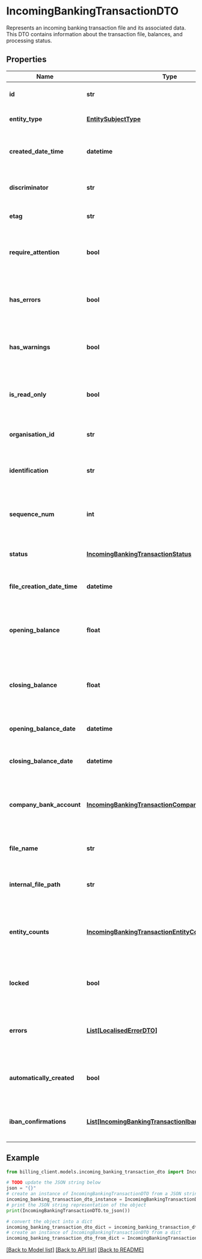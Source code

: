 # IncomingBankingTransactionDTO

Represents an incoming banking transaction file and its associated data.  This DTO contains information about the transaction file, balances, and processing status.

## Properties

Name | Type | Description | Notes
------------ | ------------- | ------------- | -------------
**id** | **str** | Gets or sets the unique identifier. | [optional] 
**entity_type** | [**EntitySubjectType**](EntitySubjectType.md) | Gets or sets the type of the entity. | [optional] 
**created_date_time** | **datetime** | Gets or sets the date and time when the entity was created. | [optional] 
**discriminator** | **str** | Gets or sets the discriminator value. | [optional] 
**etag** | **str** | Gets or sets the ETag value. | [optional] 
**require_attention** | **bool** | Gets a value indicating whether the entity requires attention. | [optional] [readonly] 
**has_errors** | **bool** | Gets or sets a value indicating whether the entity has errors. | [optional] 
**has_warnings** | **bool** | Gets or sets a value indicating whether the entity has warnings. | [optional] 
**is_read_only** | **bool** | Gets or sets a value indicating whether the entity is read-only. | [optional] 
**organisation_id** | **str** | Gets or sets the organization identifier. | [optional] 
**identification** | **str** | The unique identifier of the transaction file. | [optional] 
**sequence_num** | **int** | The sequence number of the transaction file. | [optional] 
**status** | [**IncomingBankingTransactionStatus**](IncomingBankingTransactionStatus.md) | The current status of the transaction file. | [optional] 
**file_creation_date_time** | **datetime** | The date and time when the file was created. | [optional] 
**opening_balance** | **float** | The opening balance of the account at the start of the transaction period. | [optional] 
**closing_balance** | **float** | The closing balance of the account at the end of the transaction period. | [optional] 
**opening_balance_date** | **datetime** | The date and time of the opening balance. | [optional] 
**closing_balance_date** | **datetime** | The date and time of the closing balance. | [optional] 
**company_bank_account** | [**IncomingBankingTransactionCompanyBankAccountDTO**](IncomingBankingTransactionCompanyBankAccountDTO.md) | Information about the company bank account associated with this transaction. | [optional] 
**file_name** | **str** | The name of the transaction file. | [optional] 
**internal_file_path** | **str** | The internal file path where the transaction file is stored. | [optional] 
**entity_counts** | [**IncomingBankingTransactionEntityCountsDTO**](IncomingBankingTransactionEntityCountsDTO.md) | Statistics about the entities processed in this transaction file. | [optional] 
**locked** | **bool** | Indicates whether the transaction file is locked for processing. | [optional] 
**errors** | [**List[LocalisedErrorDTO]**](LocalisedErrorDTO.md) | List of localized errors that occurred during processing. | [optional] 
**automatically_created** | **bool** | Indicates whether this transaction was automatically created. | [optional] 
**iban_confirmations** | [**List[IncomingBankingTransactionIbanConfirmationDTO]**](IncomingBankingTransactionIbanConfirmationDTO.md) | List of IBAN confirmations associated with this transaction. | [optional] 

## Example

```python
from billing_client.models.incoming_banking_transaction_dto import IncomingBankingTransactionDTO

# TODO update the JSON string below
json = "{}"
# create an instance of IncomingBankingTransactionDTO from a JSON string
incoming_banking_transaction_dto_instance = IncomingBankingTransactionDTO.from_json(json)
# print the JSON string representation of the object
print(IncomingBankingTransactionDTO.to_json())

# convert the object into a dict
incoming_banking_transaction_dto_dict = incoming_banking_transaction_dto_instance.to_dict()
# create an instance of IncomingBankingTransactionDTO from a dict
incoming_banking_transaction_dto_from_dict = IncomingBankingTransactionDTO.from_dict(incoming_banking_transaction_dto_dict)
```
[[Back to Model list]](../README.md#documentation-for-models) [[Back to API list]](../README.md#documentation-for-api-endpoints) [[Back to README]](../README.md)


